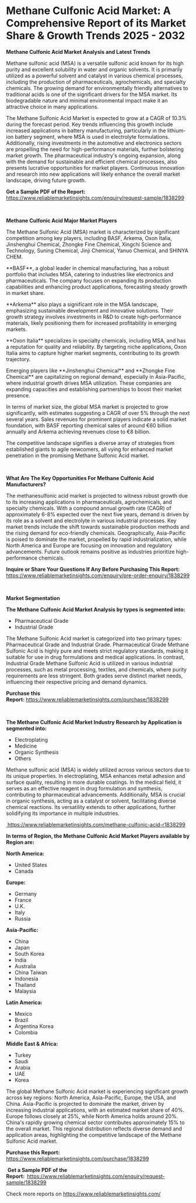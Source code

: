<p><h1>Methane Culfonic Acid Market: A Comprehensive Report of its Market Share & Growth Trends 2025 - 2032</h1></p><p><strong>Methane Culfonic Acid Market Analysis and Latest Trends</strong></p>
<p><p>Methane sulfonic acid (MSA) is a versatile sulfonic acid known for its high purity and excellent solubility in water and organic solvents. It is primarily utilized as a powerful solvent and catalyst in various chemical processes, including the production of pharmaceuticals, agrochemicals, and specialty chemicals. The growing demand for environmentally friendly alternatives to traditional acids is one of the significant drivers for the MSA market. Its biodegradable nature and minimal environmental impact make it an attractive choice in many applications.</p><p>The Methane Sulfonic Acid Market is expected to grow at a CAGR of 10.3% during the forecast period. Key trends influencing this growth include increased applications in battery manufacturing, particularly in the lithium-ion battery segment, where MSA is used in electrolyte formulations. Additionally, rising investments in the automotive and electronics sectors are propelling the need for high-performance materials, further bolstering market growth. The pharmaceutical industry's ongoing expansion, along with the demand for sustainable and efficient chemical processes, also presents lucrative opportunities for market players. Continuous innovation and research into new applications will likely enhance the overall market landscape, driving future growth.</p></p>
<p><strong>Get a Sample PDF of the Report:&nbsp;</strong> <a href="https://www.reliablemarketinsights.com/enquiry/request-sample/1838299?utm_campaign=2240&utm_medium=2&utm_source=Github&utm_content=ia&utm_term=03042025&utm_id=methane-culfonic-acid">https://www.reliablemarketinsights.com/enquiry/request-sample/1838299</a></p>
<p>&nbsp;</p>
<p><strong>Methane Culfonic Acid Major Market Players</strong></p>
<p><p>The Methane Sulfonic Acid (MSA) market is characterized by significant competition among key players, including BASF, Arkema, Oxon Italia, Jinshenghui Chemical, Zhongke Fine Chemical, Xingchi Science and Technology, Suning Chemical, Jinji Chemical, Yanuo Chemical, and SHINYA CHEM.</p><p>**BASF**, a global leader in chemical manufacturing, has a robust portfolio that includes MSA, catering to industries like electronics and pharmaceuticals. The company focuses on expanding its production capabilities and enhancing product applications, forecasting steady growth in market share.</p><p>**Arkema** also plays a significant role in the MSA landscape, emphasizing sustainable development and innovative solutions. Their growth strategy involves investments in R&D to create high-performance materials, likely positioning them for increased profitability in emerging markets.</p><p>**Oxon Italia** specializes in specialty chemicals, including MSA, and has a reputation for quality and reliability. By targeting niche applications, Oxon Italia aims to capture higher market segments, contributing to its growth trajectory.</p><p>Emerging players like **Jinshenghui Chemical** and **Zhongke Fine Chemical** are capitalizing on regional demand, especially in Asia-Pacific, where industrial growth drives MSA utilization. These companies are expanding capacities and establishing partnerships to boost their market presence.</p><p>In terms of market size, the global MSA market is projected to grow significantly, with estimates suggesting a CAGR of over 5% through the next several years. Sales revenues for prominent players indicate a solid market foundation, with BASF reporting chemical sales of around €60 billion annually and Arkema achieving revenues close to €8 billion.</p><p>The competitive landscape signifies a diverse array of strategies from established giants to agile newcomers, all vying for enhanced market penetration in the promising Methane Sulfonic Acid market.</p></p>
<p>&nbsp;</p>
<p><strong>What Are The Key Opportunities For Methane Culfonic Acid Manufacturers?</strong></p>
<p><p>The methanesulfonic acid market is projected to witness robust growth due to its increasing applications in pharmaceuticals, agrochemicals, and specialty chemicals. With a compound annual growth rate (CAGR) of approximately 6-8% expected over the next five years, demand is driven by its role as a solvent and electrolyte in various industrial processes. Key market trends include the shift towards sustainable production methods and the rising demand for eco-friendly chemicals. Geographically, Asia-Pacific is poised to dominate the market, propelled by rapid industrialization, while North America and Europe are focusing on innovation and regulatory advancements. Future outlook remains positive as industries prioritize high-performance chemicals.</p></p>
<p><strong>Inquire or Share Your Questions If Any Before Purchasing This Report:</strong> <a href="https://www.reliablemarketinsights.com/enquiry/pre-order-enquiry/1838299?utm_campaign=2240&utm_medium=2&utm_source=Github&utm_content=ia&utm_term=03042025&utm_id=methane-culfonic-acid">https://www.reliablemarketinsights.com/enquiry/pre-order-enquiry/1838299</a></p>
<p>&nbsp;</p>
<p><strong>Market Segmentation</strong></p>
<p><strong>The Methane Culfonic Acid Market Analysis by types is segmented into:</strong></p>
<p><ul><li>Pharmaceutical Grade</li><li>Industrial Grade</li></ul></p>
<p><p>The Methane Sulfonic Acid market is categorized into two primary types: Pharmaceutical Grade and Industrial Grade. Pharmaceutical Grade Methane Sulfonic Acid is highly pure and meets strict regulatory standards, making it suitable for use in drug formulations and medical applications. In contrast, Industrial Grade Methane Sulfonic Acid is utilized in various industrial processes, such as metal processing, textiles, and chemicals, where purity requirements are less stringent. Both grades serve distinct market needs, influencing their respective pricing and demand dynamics.</p></p>
<p><strong>Purchase this Report:&nbsp;</strong><a href="https://www.reliablemarketinsights.com/purchase/1838299?utm_campaign=2240&utm_medium=2&utm_source=Github&utm_content=ia&utm_term=03042025&utm_id=methane-culfonic-acid">https://www.reliablemarketinsights.com/purchase/1838299</a></p>
<p>&nbsp;</p>
<p><strong>The Methane Culfonic Acid Market Industry Research by Application is segmented into:</strong></p>
<p><ul><li>Electroplating</li><li>Medicine</li><li>Organic Synthesis</li><li>Others</li></ul></p>
<p><p>Methane sulfonic acid (MSA) is widely utilized across various sectors due to its unique properties. In electroplating, MSA enhances metal adhesion and surface quality, resulting in more durable coatings. In the medical field, it serves as an effective reagent in drug formulation and synthesis, contributing to pharmaceutical advancements. Additionally, MSA is crucial in organic synthesis, acting as a catalyst or solvent, facilitating diverse chemical reactions. Its versatility extends to other applications, further solidifying its importance in multiple industries.</p></p>
<p><a href="https://www.reliablemarketinsights.com/methane-culfonic-acid-r1838299?utm_campaign=2240&utm_medium=2&utm_source=Github&utm_content=ia&utm_term=03042025&utm_id=methane-culfonic-acid">&nbsp;https://www.reliablemarketinsights.com/methane-culfonic-acid-r1838299</a></p>
<p><strong>In terms of Region, the Methane Culfonic Acid Market Players available by Region are:</strong></p>
<p>
    <p> <strong> North America: </strong>
        <ul>
            <li>United States</li>
            <li>Canada</li>
        </ul>
        </p> 
    <p> <strong> Europe: </strong>
        <ul>
            <li>Germany</li>
            <li>France</li>
            <li>U.K.</li>
            <li>Italy</li>
            <li>Russia</li>
        </ul>
        </p> 
    <p> <strong> Asia-Pacific: </strong>
        <ul>
            <li>China</li>
            <li>Japan</li>
            <li>South Korea</li>
            <li>India</li>
            <li>Australia</li>
            <li>China Taiwan</li>
            <li>Indonesia</li>
            <li>Thailand</li>
            <li>Malaysia</li>
        </ul>
        </p> 
    <p> <strong> Latin America: </strong>
        <ul>
            <li>Mexico</li>
            <li>Brazil</li>
            <li>Argentina Korea</li>
            <li>Colombia</li>
        </ul>
        </p> 
    <p> <strong> Middle East & Africa: </strong>
        <ul>
            <li>Turkey</li>
            <li>Saudi</li>
            <li>Arabia</li>
            <li>UAE</li>
            <li>Korea</li>
        </ul>
    </p>
    </p>
<p><p>The global Methane Sulfonic Acid market is experiencing significant growth across key regions: North America, Asia-Pacific, Europe, the USA, and China. Asia-Pacific is projected to dominate the market, driven by increasing industrial applications, with an estimated market share of 40%. Europe follows closely at 25%, while North America holds around 20%. China's rapidly growing chemical sector contributes approximately 15% to the overall market. This regional distribution reflects diverse demand and application areas, highlighting the competitive landscape of the Methane Sulfonic Acid market.</p></p>
<p><strong>Purchase this Report: </strong><a href="https://www.reliablemarketinsights.com/purchase/1838299?utm_campaign=2240&utm_medium=2&utm_source=Github&utm_content=ia&utm_term=03042025&utm_id=methane-culfonic-acid">https://www.reliablemarketinsights.com/purchase/1838299</a></p>
<p>&nbsp;<strong>Get a Sample PDF of the Report:&nbsp;&nbsp;</strong><a href="https://www.reliablemarketinsights.com/enquiry/request-sample/1838299?utm_campaign=2240&utm_medium=2&utm_source=Github&utm_content=ia&utm_term=03042025&utm_id=methane-culfonic-acid">https://www.reliablemarketinsights.com/enquiry/request-sample/1838299</a></p>
<p><strong></strong></p>
<p>Check more reports on <a href="https://www.reliablemarketinsights.com/?utm_campaign=2240&utm_medium=2&utm_source=Github&utm_content=ia&utm_term=03042025&utm_id=methane-culfonic-acid">https://www.reliablemarketinsights.com/</a></p>